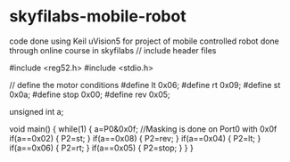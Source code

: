# skyfilabs-mobile-robot
code done using Keil uVision5 for project of mobile controlled robot done through online course in skyfilabs
// include header files

#include <reg52.h>
#include <stdio.h>

// define the motor conditions
#define lt 0x06;
#define rt 0x09;
#define st 0x0a;
#define stop 0x00;
#define rev 0x05;

unsigned int a;

void main()
{
	while(1)
	{
		a=P0&0x0f; //Masking is done on Port0 with 0x0f
		if(a==0x02)
		{
			P2=st;
		}
		if(a==0x08)
		{
			P2=rev;
		}
		if(a==0x04)
		{
			P2=lt;
		}
		if(a==0x06)
		{
			P2=rt;
		}
		if(a==0x05)
		{
			P2=stop;
		}
	}
}
